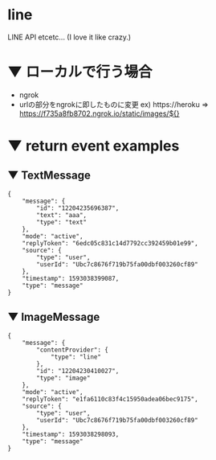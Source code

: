 # line
LINE API etcetc...
(I love it like crazy.)


# ▼ ローカルで行う場合
- ngrok
- urlの部分をngrokに即したものに変更
ex)
https://heroku
 ⇒ 
https://f735a8fb8702.ngrok.io/static/images/${}

# ▼ return event examples
## ▼ TextMessage
```
{
	"message": {
		"id": "12204235696387",
		"text": "aaa",
		"type": "text"
	},
	"mode": "active",
	"replyToken": "6edc05c831c14d7792cc392459b01e99",
	"source": {
		"type": "user",
		"userId": "Ubc7c8676f719b75fa00dbf003260cf89"
	},
	"timestamp": 1593038399087,
	"type": "message"
}
```
## ▼ ImageMessage
```
{
	"message": {
		"contentProvider": {
			"type": "line"
		},
		"id": "12204230410027",
		"type": "image"
	},
	"mode": "active",
	"replyToken": "e1fa6110c83f4c15950adea06bec9175",
	"source": {
		"type": "user",
		"userId": "Ubc7c8676f719b75fa00dbf003260cf89"
	},
	"timestamp": 1593038298093,
	"type": "message"
}
```
